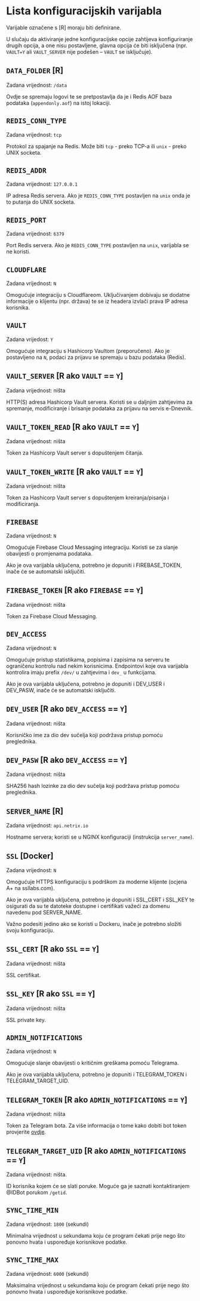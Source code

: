 # Lista konfiguracijskih varijabla

Varijable označene s [R] moraju biti definirane.

U slučaju da aktiviranje jedne konfiguracijske opcije zahtijeva konfiguriranje drugih opcija, a one nisu postavljene, glavna opcija će biti isključena (npr. `VAULT=Y` ali `VAULT_SERVER` nije podešen – `VAULT` se isključuje).

## `DATA_FOLDER` [R]

Zadana vrijednost: `/data`

Ovdje se spremaju logovi te se pretpostavlja da je i Redis AOF baza podataka (`appendonly.aof`) na istoj lokaciji.

## `REDIS_CONN_TYPE`

Zadana vrijednost: `tcp`

Protokol za spajanje na Redis. Može biti `tcp` - preko TCP-a ili `unix` - preko UNIX socketa.

## `REDIS_ADDR`

Zadana vrijednost: `127.0.0.1`

IP adresa Redis servera. Ako je `REDIS_CONN_TYPE` postavljen na `unix` onda je to putanja do UNIX socketa.

## `REDIS_PORT`

Zadana vrijednost: `6379`

Port Redis servera. Ako je `REDIS_CONN_TYPE` postavljen na `unix`, varijabla se ne koristi.

## `CLOUDFLARE`

Zadana vrijednost: `N`

Omogućuje integraciju s Cloudflareom. Uključivanjem dobivaju se dodatne informacije o klijentu (npr. država) te se iz headera izvlači prava IP adresa korisnika.

## `VAULT`

Zadana vrijedost: `Y`

Omogućuje integraciju s Hashicorp Vaultom (preporučeno). Ako je postavljeno na `N`, podaci za prijavu se spremaju u bazu podataka (Redis).

## `VAULT_SERVER` [R ako `VAULT` == `Y`]

Zadana vrijednost: ništa

HTTP(S) adresa Hashicorp Vault servera. Koristi se u daljnjim zahtjevima za spremanje, modificiranje i brisanje podataka za prijavu na servis e-Dnevnik.

## `VAULT_TOKEN_READ` [R ako `VAULT` == `Y`]

Zadana vrijednost: ništa

Token za Hashicorp Vault server s dopuštenjem čitanja.

## `VAULT_TOKEN_WRITE` [R ako `VAULT` == `Y`]

Zadana vrijednost: ništa

Token za Hashicorp Vault server s dopuštenjem kreiranja/pisanja i modificiranja.

## `FIREBASE`

Zadana vrijednost: `N`

Omogućuje Firebase Cloud Messaging integraciju. Koristi se za slanje obavijesti o promjenama podataka.

Ako je ova varijabla uključena, potrebno je dopuniti i FIREBASE_TOKEN, inače će se automatski isključiti.

## `FIREBASE_TOKEN` [R ako `FIREBASE` == `Y`]

Zadana vrijednost: ništa

Token za Firebase Cloud Messaging.

## `DEV_ACCESS`

Zadana vrijednost: `N`

Omogućuje pristup statistikama, popisima i zapisima na serveru te ograničenu kontrolu nad nekim korisnicima. Endpointovi koje ova varijabla kontrolira imaju prefix `/dev/` u zahtjevima i `dev_` u funkcijama.

Ako je ova varijabla uključena, potrebno je dopuniti i DEV_USER i DEV_PASW, inače će se automatski isključiti.

## `DEV_USER` [R ako `DEV_ACCESS` == `Y`]

Zadana vrijednost: ništa

Korisničko ime za dio dev sučelja koji podržava pristup pomoću preglednika.

## `DEV_PASW` [R ako `DEV_ACCESS` == `Y`]

Zadana vrijednost: ništa

SHA256 hash lozinke za dio dev sučelja koji podržava pristup pomoću preglednika.

## `SERVER_NAME` [R]

Zadana vrijednost: `api.netrix.io`

Hostname servera; koristi se u NGINX konfiguraciji (instrukcija `server_name`).

## `SSL` [Docker]

Zadana vrijednost: `N`

Omogućuje HTTPS konfiguraciju s podrškom za moderne klijente (ocjena A+ na ssllabs.com).

Ako je ova varijabla uključena, potrebno je dopuniti i SSL_CERT i SSL_KEY te osigurati da su te datoteke dostupne i certifikati važeći za domenu navedenu pod SERVER_NAME.

Važno podesiti jedino ako se koristi u Dockeru, inače je potrebno složiti svoju konfiguraciju.

## `SSL_CERT` [R ako `SSL` == `Y`]

Zadana vrijednost: ništa

SSL certifikat.

## `SSL_KEY` [R ako `SSL` == `Y`]

Zadana vrijednost: ništa

SSL private key.

## `ADMIN_NOTIFICATIONS`

Zadana vrijednost: `N`

Omogućuje slanje obavijesti o kritičnim greškama pomoću Telegrama.

Ako je ova varijabla uključena, potrebno je dopuniti i TELEGRAM_TOKEN i TELEGRAM_TARGET_UID.

## `TELEGRAM_TOKEN` [R ako `ADMIN_NOTIFICATIONS` == `Y`]

Zadana vrijednost: ništa

Token za Telegram bota. Za više informacija o tome kako dobiti bot token provjerite [ovdje](https://telegram.org/blog/bot-revolution).

## `TELEGRAM_TARGET_UID` [R ako `ADMIN_NOTIFICATIONS` == `Y`]

Zadana vrijednost: ništa.

ID korisnika kojem će se slati poruke. Moguće ga je saznati kontaktiranjem @IDBot porukom `/getid`.

## `SYNC_TIME_MIN`

Zadana vrijednost: `1800` (sekundi)

Minimalna vrijednost u sekundama koju će program čekati prije nego što ponovno hvata i uspoređuje korisnikove podatke.

## `SYNC_TIME_MAX`

Zadana vrijednost: `6000` (sekundi)

Maksimalna vrijednost u sekundama koju će program čekati prije nego što ponovno hvata i uspoređuje korisnikove podatke.